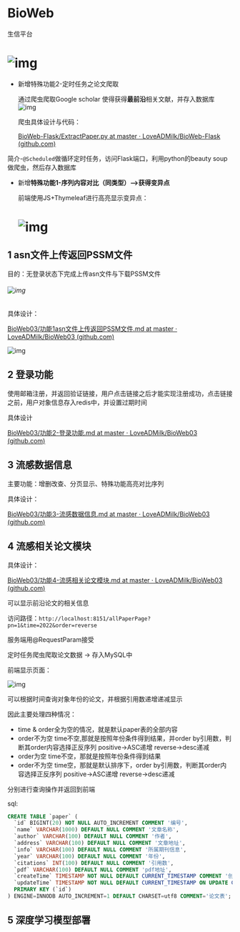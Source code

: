 # BioWeb

生信平台

# ![img](https://github.com/LoveADMilk/BioWeb03/blob/master/summary/image/index.PNG?raw=true)

- 新增特殊功能2-定时任务之论文爬取

    通过爬虫爬取Google scholar 使得获得**最前沿**相关文献，并存入数据库
  ![img](https://github.com/LoveADMilk/BioWeb03/blob/master/summary/image/4-1.PNG?raw=true)
    
    爬虫具体设计与代码：
    
    [BioWeb-Flask/ExtractPaper.py at master · LoveADMilk/BioWeb-Flask (github.com)](https://github.com/LoveADMilk/BioWeb-Flask/blob/master/ExtractPaper.py)

简介-`@Scheduled`做循环定时任务，访问Flask端口，利用python的beauty soup做爬虫，然后存入数据库

- 新增**特殊功能1-序列内容对比（同类型）-->获得变异点**

    前端使用JS+Thymeleaf进行高亮显示变异点：
    
    # ![img](https://github.com/LoveADMilk/BioWeb03/blob/master/summary/image/3-4.PNG?raw=true)


## 1 asn文件上传返回PSSM文件

目的：无登录状态下完成上传asn文件与下载PSSM文件

###### ![img](https://github.com/LoveADMilk/BioWeb03/blob/master/summary/image/asn%E6%96%87%E4%BB%B6%E8%BD%AC%E6%8D%A2%E4%B8%BAPSSM.PNG?raw=true)

具体设计：

[BioWeb03/功能1asn文件上传返回PSSM文件.md at master · LoveADMilk/BioWeb03 (github.com)](https://github.com/LoveADMilk/BioWeb03/blob/master/summary/功能1asn文件上传返回PSSM文件.md)

![img](https://github.com/LoveADMilk/BioWeb03/blob/master/summary/image/1-2.PNG?raw=true)


## 2 登录功能
使用邮箱注册，并返回验证链接，用户点击链接之后才能实现注册成功，点击链接之前，用户对象信息存入redis中，并设置过期时间

具体设计

[BioWeb03/功能2-登录功能.md at master · LoveADMilk/BioWeb03 (github.com)](https://github.com/LoveADMilk/BioWeb03/blob/master/summary/功能2-登录功能.md)



## 3 流感数据信息

主要功能：增删改查、分页显示、特殊功能高亮对比序列

具体设计：

[BioWeb03/功能3-流感数据信息.md at master · LoveADMilk/BioWeb03 (github.com)](https://github.com/LoveADMilk/BioWeb03/blob/master/summary/功能3-流感数据信息.md)


## 4 流感相关论文模块

具体设计：

[BioWeb03/功能4-流感相关论文模块.md at master · LoveADMilk/BioWeb03 (github.com)](https://github.com/LoveADMilk/BioWeb03/blob/master/summary/功能4-流感相关论文模块.md)

可以显示前沿论文的相关信息

访问路径：`http://localhost:8151/allPaperPage?pn=1&time=2022&order=reverse`

服务端用@RequestParam接受

定时任务爬虫爬取论文数据 -> 存入MySQL中

前端显示页面：

![img](https://github.com/LoveADMilk/BioWeb03/blob/master/summary/image/4-1.PNG?raw=true)

可以根据时间查询对象年份的论文，并根据引用数递增递减显示

因此主要处理四种情况：

- time & order全为空的情况，就是默认paper表的全部内容
- order不为空 time不空,那就是按照年份条件得到结果，并order by引用数，判断其order内容选择正反序列 positive->ASC递增 reverse->desc递减
- order为空 time不空，那就是按照年份条件得到结果
- order不为空 time空，那就是默认排序下，order by引用数，判断其order内容选择正反序列 positive->ASC递增 reverse->desc递减

分别进行查询操作并返回到前端

sql:

```sql
CREATE TABLE `paper` (
  `id` BIGINT(20) NOT NULL AUTO_INCREMENT COMMENT '编号',
  `name` VARCHAR(1000) DEFAULT NULL COMMENT '文章名称',
  `author` VARCHAR(100) DEFAULT NULL COMMENT '作者',
  `address` VARCHAR(100) DEFAULT NULL COMMENT '文章地址',
  `info` VARCHAR(100) DEFAULT NULL COMMENT '所属期刊信息',
  `year` VARCHAR(100) DEFAULT NULL COMMENT '年份',
  `citations` INT(100) DEFAULT NULL COMMENT '引用数',
  `pdf` VARCHAR(100) DEFAULT NULL COMMENT 'pdf地址',
  `createTime` TIMESTAMP NOT NULL DEFAULT CURRENT_TIMESTAMP COMMENT '创建时间',
  `updateTime` TIMESTAMP NOT NULL DEFAULT CURRENT_TIMESTAMP ON UPDATE CURRENT_TIMESTAMP COMMENT '更新时间',
  PRIMARY KEY (`id`)
) ENGINE=INNODB AUTO_INCREMENT=1 DEFAULT CHARSET=utf8 COMMENT='论文表';
```

## 5 深度学习模型部署